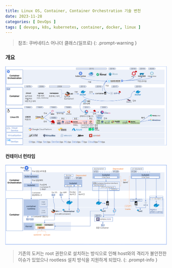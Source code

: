 ```yaml
---
title: Linux OS, Container, Container Orchestration 기술 변천
date: 2023-11-28
categories: [ DevOps ]
tags: [ devops, k8s, kubernetes, container, docker, linux ]
---
```


> 참조: 쿠버네티스 어나더 클래스(일프로)
> {: .prompt-warning }
 
### 개요
![linux-container-history-overall.png](../assets/img/posts/linux-container-history-overall.png)

#### 컨테이너 런타임
![linux-container-history-container-runtime.png](../assets/img/posts/linux-container-history-container-runtime.png)
> 기존의 도커는 root 권한으로 설치하는 방식으로 인해 host와의 격리가 불안전한 이슈가 있었으나 rootless 설치 방식을 지원하게 되었다.
> {: .prompt-info }
